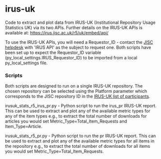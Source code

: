 # irus-uk
Code to extract and plot data from IRUS-UK (Institutional Repository Usage Statistics UK) via its two APIs. Further details on the IRUS-UK APIs is available at: https://irus.jisc.ac.uk/r5/uk/embed/api/

To use the IRUS-UK APIs, you will need a Requestor_ID - contact the [JISC helpdesk](mailto:help@jisc.ac.uk) with 'IRUS API' as the subject to request one. Both scripts have been set up to expect the Requestor_ID variable (py_local_settings.IRUS_Requestor_ID) to be imported from a local py_local_settings file. 

### Scripts
Both scripts are designed to run on a single IRUS-UK repository. The chosen repository can be selected using the Platform parameter which corresponds to the JISC repository ID in the [IRUS-UK list of participants](https://irus.jisc.ac.uk/r5/uk/about/participants/#results_area).

irusuk_stats_r5_irus_pr.py - Python script to run the irus_pr IRUS-UK report. This can be used to extract and plot any of the available metric types for any of the item types e.g., to extract the total number of downloads for articles you would set Metric_Type=Total_Item_Requests and Item_Type=Article.

irusuk_stats_r5_pr.py - Python script to run the pr IRUS-UK report. This can be used to extract and plot any of the available metric types for all items in the repository e.g., to extract the total number of downloads for all items you would set Metric_Type=Total_Item_Requests.

